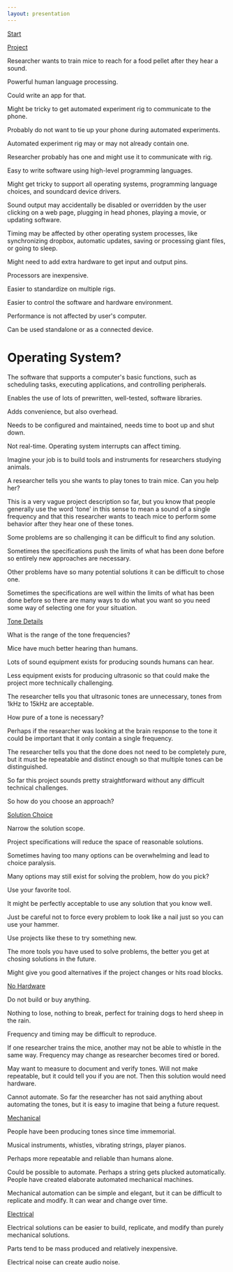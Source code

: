 ```yaml
---
layout: presentation
---
```


[Start](index)

[Project](project)

Researcher wants to train mice to reach for a food pellet after they hear a
sound.






Powerful human language processing.

Could write an app for that.

Might be tricky to get automated experiment rig to communicate to the phone.

Probably do not want to tie up your phone during automated experiments.

Automated experiment rig may or may not already contain one.

Researcher probably has one and might use it to communicate with rig.

Easy to write software using high-level programming languages.

Might get tricky to support all operating systems, programming language choices,
and soundcard device drivers.

Sound output may accidentally be disabled or overridden by the user clicking on
a web page, plugging in head phones, playing a movie, or updating software.

Timing may be affected by other operating system processes, like synchronizing
dropbox, automatic updates, saving or processing giant files, or going to sleep.

Might need to add extra hardware to get input and output pins.

Processors are inexpensive.

Easier to standardize on multiple rigs.

Easier to control the software and hardware environment.

Performance is not affected by user's computer.

Can be used standalone or as a connected device.

# [](#header-1) Operating System?

The software that supports a computer's basic functions, such as scheduling
tasks, executing applications, and controlling peripherals.

Enables the use of lots of prewritten, well-tested, software libraries.

Adds convenience, but also overhead.

Needs to be configured and maintained, needs time to boot up and shut down.

Not real-time. Operating system interrupts can affect timing.




Imagine your job is to build tools and instruments for researchers studying
animals.

A researcher tells you she wants to play tones to train mice. Can you help her?

This is a very vague project description so far, but you know that people
generally use the word 'tone' in this sense to mean a sound of a single
frequency and that this researcher wants to teach mice to perform some behavior
after they hear one of these tones.

Some problems are so challenging it can be difficult to find any solution.

Sometimes the specifications push the limits of what has been done before so
entirely new approaches are necessary.

Other problems have so many potential solutions it can be difficult to chose
one.

Sometimes the specifications are well within the limits of what has been done
before so there are many ways to do what you want so you need some way of
selecting one for your situation.

[Tone Details](tone-details)

What is the range of the tone frequencies?

Mice have much better hearing than humans.

Lots of sound equipment exists for producing sounds humans can hear.

Less equipment exists for producing ultrasonic so that could make the project
more technically challenging.

The researcher tells you that ultrasonic tones are unnecessary, tones from 1kHz
to 15kHz are acceptable.

How pure of a tone is necessary?

Perhaps if the researcher was looking at the brain response to the tone it could
be important that it only contain a single frequency.

The researcher tells you that the done does not need to be completely pure, but
it must be repeatable and distinct enough so that multiple tones can be
distinguished.

So far this project sounds pretty straightforward without any difficult
technical challenges.

So how do you choose an approach?

[Solution Choice](solution-choice)

Narrow the solution scope.

Project specifications will reduce the space of reasonable solutions.

Sometimes having too many options can be overwhelming and lead to choice
paralysis.

Many options may still exist for solving the problem, how do you pick?

Use your favorite tool.

It might be perfectly acceptable to use any solution that you know well.

Just be careful not to force every problem to look like a nail just so you can
use your hammer.

Use projects like these to try something new.

The more tools you have used to solve problems, the better you get at chosing
solutions in the future.

Might give you good alternatives if the project changes or hits road blocks.

[No Hardware](no-hardware)

Do not build or buy anything.

Nothing to lose, nothing to break, perfect for training dogs to herd sheep in
the rain.

Frequency and timing may be difficult to reproduce.

If one researcher trains the mice, another may not be
able to whistle in the same way. Frequency may change as researcher becomes
tired or bored.

May want to measure to document and verify tones. Will not make repeatable, but
it could tell you if you are not. Then this solution would need hardware.

Cannot automate. So far the researcher has not said anything about automating
the tones, but it is easy to imagine that being a future request.

[Mechanical](mechanical)

People have been producing tones since time immemorial.

Musical instruments, whistles, vibrating strings, player pianos.

Perhaps more repeatable and reliable than humans alone.

Could be possible to automate. Perhaps a string gets plucked automatically.
People have created elaborate automated mechanical machines.

Mechanical automation can be simple and elegant, but it can be difficult to
replicate and modify. It can wear and change over time.

[Electrical](electrical)

Electrical solutions can be easier to build, replicate, and modify than purely
mechanical solutions.

Parts tend to be mass produced and relatively inexpensive.

Electrical noise can create audio noise.
